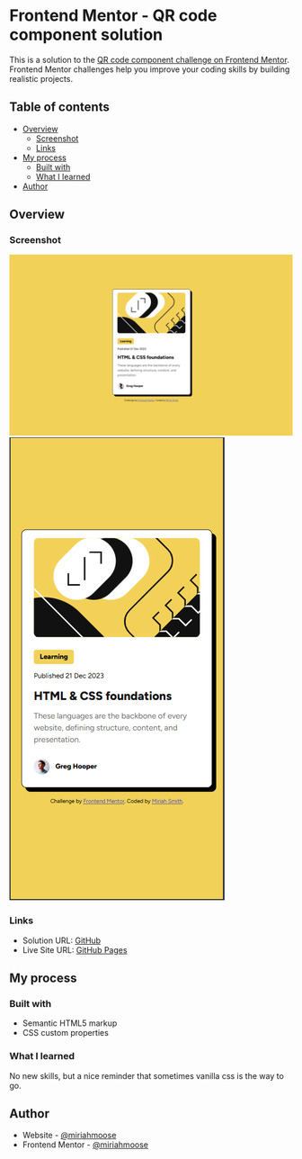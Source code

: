 # Frontend Mentor - QR code component solution

This is a solution to the [QR code component challenge on Frontend Mentor](https://www.frontendmentor.io/challenges/qr-code-component-iux_sIO_H). Frontend Mentor challenges help you improve your coding skills by building realistic projects.

## Table of contents

- [Overview](#overview)
  - [Screenshot](#screenshot)
  - [Links](#links)
- [My process](#my-process)
  - [Built with](#built-with)
  - [What I learned](#what-i-learned)
- [Author](#author)

## Overview

### Screenshot

![Desktop](./assets/images/desktoppreview.png)
![Mobile](./assets/images/mobilepreview.png)

### Links

- Solution URL: [GitHub](https://github.com/miriahmoose/BlogPreview)
- Live Site URL: [GitHub Pages](https://miriahmoose.github.io/QRCode/)

## My process

### Built with

- Semantic HTML5 markup
- CSS custom properties

### What I learned

No new skills, but a nice reminder that sometimes vanilla css is the way to go.

## Author

- Website - [@miriahmoose](https://github.com/miriahmoose)
- Frontend Mentor - [@miriahmoose](https://www.frontendmentor.io/profile/miriahmoose)
